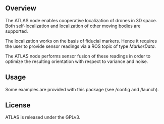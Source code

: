 ## Overview
The ATLAS node enables cooperative localization of drones in 3D space. Both self-localization and localization of other moving bodies are supported.

The localization works on the basis of fiducial markers. Hence it requires the user to provide sensor readings via a ROS topic of type *MarkerData*.

The ATLAS node performs sensor fusion of these readings in order to optimize the resulting orientation with respect to variance and noise.

## Usage
Some examples are provided with this package (see /config and /launch).

## License
ATLAS is released under the GPLv3.
